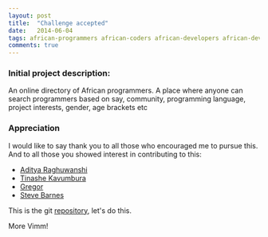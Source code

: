 ```yaml
---
layout: post
title:  "Challenge accepted"
date:   2014-06-04
tags: african-programmers african-coders african-developers african-devs african-codewriters
comments: true
---
```


### Initial project description:

An online directory of African programmers. A place where anyone can search programmers based on say, community, programming language, project interests, gender, age brackets etc

### Appreciation
I would like to say thank you to all those who encouraged me to pursue this. And to all those you showed interest in contributing to this:

+ [Aditya Raghuwanshi](https://twitter.com/royalgoombah)
+ [Tinashe Kavumbura](https://twitter.com/tinashekav)
+ [Gregor](https://twitter.com/gr2m)
+ [Steve Barnes](https://twitter.com/SBarnesjr)

This is the git [repository](https://github.com/nadjetey/afridevcmty), let's do this.

More Vimm!